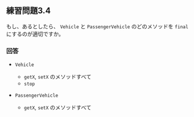 ## 練習問題3.4

もし、あるとしたら、 `Vehicle` と `PassengerVehicle` のどのメソッドを `final` にするのが適切ですか。

### 回答

* `Vehicle`
    * `getX`, `setX` のメソッドすべて
    * `stop`

*  `PassengerVehicle`
    * `getX`, `setX` のメソッドすべて
